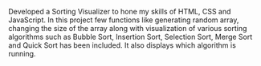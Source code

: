 Developed a Sorting Visualizer to hone my skills of HTML, CSS and JavaScript. In this project few functions like generating random array, changing the size of the array along with visualization of various sorting algorithms such as Bubble Sort, Insertion Sort, Selection Sort, Merge Sort and Quick Sort has been included. It also displays which algorithm is running.
